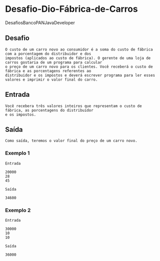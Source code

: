 # Desafio-Dio-Fábrica-de-Carros
DesafiosBancoPANJavaDeveloper

## Desafio

    O custo de um carro novo ao consumidor é a soma do custo de fábrica com a porcentagem do distribuidor e dos 
    impostos (aplicados ao custo de fábrica). O gerente de uma loja de carros gostaria de um programa para calcular 
    o preço de um carro novo para os clientes. Você receberá o custo de fábrica e as porcentagens referentes ao 
    distribuidor e os impostos e deverá escrever programa para ler esses valores e imprimir o valor final do carro.

## Entrada

    Você recebera três valores inteiros que representam o custo de fábrica, as porcentagens do distribuidor 
    e os impostos.

## Saída

    Como saída, teremos o valor final do preço de um carro novo.

### Exemplo 1

    Entrada	

    20000
    28
    45

    Saída

    34600

### Exemplo 2

    Entrada	

    30000
    10
    10	

    Saída

    36000
